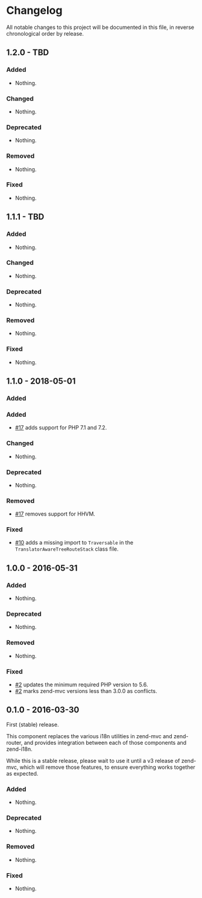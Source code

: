 # Changelog

All notable changes to this project will be documented in this file, in reverse chronological order by release.

## 1.2.0 - TBD

### Added

- Nothing.

### Changed

- Nothing.

### Deprecated

- Nothing.

### Removed

- Nothing.

### Fixed

- Nothing.

## 1.1.1 - TBD

### Added

- Nothing.

### Changed

- Nothing.

### Deprecated

- Nothing.

### Removed

- Nothing.

### Fixed

- Nothing.

## 1.1.0 - 2018-05-01

### Added

### Added

- [#17](https://github.com/zendframework/zend-mvc-i18n/pull/17) adds support for PHP 7.1 and 7.2.

### Changed

- Nothing.

### Deprecated

- Nothing.

### Removed

- [#17](https://github.com/zendframework/zend-mvc-i18n/pull/17) removes support for HHVM.

### Fixed

- [#10](https://github.com/zendframework/zend-mvc-i18n/pull/10) adds a missing import to `Traversable` in the `TranslatorAwareTreeRouteStack` class file.

## 1.0.0 - 2016-05-31

### Added

- Nothing.

### Deprecated

- Nothing.

### Removed

- Nothing.

### Fixed

- [#2](https://github.com/zendframework/zend-mvc-i18n/pull/2) updates the
  minimum required PHP version to 5.6.
- [#2](https://github.com/zendframework/zend-mvc-i18n/pull/2) marks zend-mvc
  versions less than 3.0.0 as conflicts.

## 0.1.0 - 2016-03-30

First (stable) release.

This component replaces the various i18n utilities in zend-mvc and zend-router,
and provides integration between each of those components and zend-i18n.

While this is a stable release, please wait to use it until a v3 release of
zend-mvc, which will remove those features, to ensure everything works together
as expected.

### Added

- Nothing.

### Deprecated

- Nothing.

### Removed

- Nothing.

### Fixed

- Nothing.
